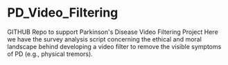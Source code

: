 # PD_Video_Filtering
GITHUB Repo to support Parkinson's Disease Video Filtering Project
Here we have the survey analysis script concerning the ethical and
moral landscape behind developing a video filter to remove the visible
symptoms of PD (e.g., physical tremors).
